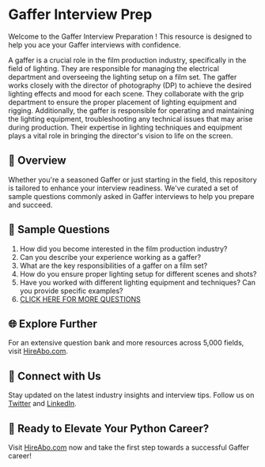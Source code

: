 # Gaffer Interview Prep

Welcome to the Gaffer Interview Preparation ! This resource is designed to help you ace your Gaffer interviews with confidence.

A gaffer is a crucial role in the film production industry, specifically in the field of lighting. They are responsible for managing the electrical department and overseeing the lighting setup on a film set. The gaffer works closely with the director of photography (DP) to achieve the desired lighting effects and mood for each scene. They collaborate with the grip department to ensure the proper placement of lighting equipment and rigging. Additionally, the gaffer is responsible for operating and maintaining the lighting equipment, troubleshooting any technical issues that may arise during production. Their expertise in lighting techniques and equipment plays a vital role in bringing the director's vision to life on the screen.

## 🚀 Overview

Whether you're a seasoned Gaffer or just starting in the field, this repository is tailored to enhance your interview readiness. We've curated a set of sample questions commonly asked in Gaffer interviews to help you prepare and succeed.

## 📝 Sample Questions

1. How did you become interested in the film production industry?
2. Can you describe your experience working as a gaffer?
3. What are the key responsibilities of a gaffer on a film set?
4. How do you ensure proper lighting setup for different scenes and shots?
5. Have you worked with different lighting equipment and techniques? Can you provide specific examples?
6. [CLICK HERE FOR MORE QUESTIONS](https://hireabo.com/job/16_2_22/Gaffer)

## 🌐 Explore Further

For an extensive question bank and more resources across 5,000 fields, visit [HireAbo.com](https://www.hireabo.com).

## 📱 Connect with Us

Stay updated on the latest industry insights and interview tips. Follow us on [Twitter](https://twitter.com/hireabo) and [LinkedIn](https://www.linkedin.com/in/hire-abo-3609972a8/).

## 🚀 Ready to Elevate Your Python Career?

Visit [HireAbo.com](https://www.hireabo.com) now and take the first step towards a successful Gaffer career!